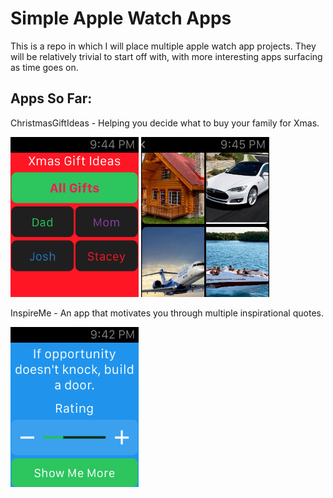 # Simple Apple Watch Apps

This is a repo in which I will place multiple apple watch app projects. They will be relatively trivial to start off with, with more interesting apps surfacing as time goes on.

## Apps So Far:

ChristmasGiftIdeas - Helping you decide what to buy your family for Xmas.

<img alt="Christmas Gift Ideas Screenshot" width="205px" src="AppImages/ChristmasGiftIdeasScreenshot.png">
<img alt="Christmas Gift Ideas Screenshot 2" width="205px" src="AppImages/ChristmasGiftIdeasScreenshot2.png">

InspireMe - An app that motivates you through multiple inspirational quotes.

<img alt="Inspure Me Screenshot" width="205px" src="AppImages/InspireMeScreenshot.png">
